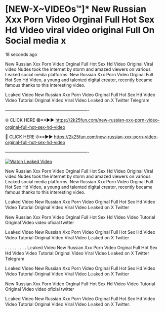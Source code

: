 # [NEW-X~VIDEOs™]* New Russian Xxx Porn Video Orginal Full Hot Sex Hd Video viral video original Full On Social media x

18 seconds ago

New Russian Xxx Porn Video Orginal Full Hot Sex Hd Video Original Viral video Nudes took the internet by storm and amazed viewers on various Leaked social media platforms. New Russian Xxx Porn Video Orginal Full Hot Sex Hd Video, a young and talented digital creator, recently became famous thanks to this interesting video.

L𝚎aked Video New Russian Xxx Porn Video Orginal Full Hot Sex Hd Video Video Tutorial Original Video Viral Video L𝚎aked on X Twitter Telegram

———————————————————-

🌐 CLICK HERE 🟢==►► https://2k25fun.com/new-russian-xxx-porn-video-orginal-full-hot-sex-hd-video

🔴 CLICK HERE 🌐==►► https://2k25fun.com/new-russian-xxx-porn-video-orginal-full-hot-sex-hd-video

———————————————————-

[![Watch Leaked Video](https://miro.medium.com/v2/resize:fit:828/format:webp/1*cilzJN44JGOrTw9NJCrNHA.gif "Watch Leaked Video")](https://2k25fun.com/new-russian-xxx-porn-video-orginal-full-hot-sex-hd-video)

New Russian Xxx Porn Video Orginal Full Hot Sex Hd Video Original Viral video Nudes took the internet by storm and amazed viewers on various Leaked social media platforms. New Russian Xxx Porn Video Orginal Full Hot Sex Hd Video, a young and talented digital creator, recently became famous thanks to this interesting video.

L𝚎aked Video New Russian Xxx Porn Video Orginal Full Hot Sex Hd Video Video Tutorial Original Video Viral Video L𝚎aked on X Twitter

New Russian Xxx Porn Video Orginal Full Hot Sex Hd Video Video Tutorial Original Video video oficial twitter

L𝚎aked Video New Russian Xxx Porn Video Orginal Full Hot Sex Hd Video Video Tutorial Original Video Viral Video L𝚎aked on X Twitter

. . . . . . . . . L𝚎aked Video New Russian Xxx Porn Video Orginal Full Hot Sex Hd Video Video Tutorial Original Video Viral Video L𝚎aked on X Twitter Telegram

L𝚎aked Video New Russian Xxx Porn Video Orginal Full Hot Sex Hd Video Video Tutorial Original Video Viral Video L𝚎aked on X Twitter

New Russian Xxx Porn Video Orginal Full Hot Sex Hd Video Video Tutorial Original Video video oficial twitter

L𝚎aked Video New Russian Xxx Porn Video Orginal Full Hot Sex Hd Video Video Tutorial Original Video Viral Video L𝚎aked on X Twitter.